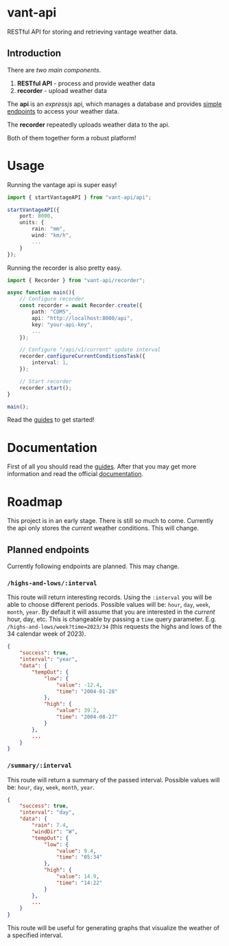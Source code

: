 # vant-api

RESTful API for storing and retrieving vantage weather data.

## Introduction

There are _two main components_.

1. **RESTful API** - process and provide weather data
2. **recorder** - upload weather data

The **api** is an _expressjs_ api, which manages a database and provides [simple endpoints](https://harrydehix.github.io/vant-api/specification.html) to access your weather data.

The **recorder** repeatedly uploads weather data to the api.

Both of them together form a robust platform!

# Usage

Running the vantage api is super easy!
```ts
import { startVantageAPI } from "vant-api/api";

startVantageAPI({
    port: 8000,
    units: {
        rain: "mm",
        wind: "km/h",
        ...
    }
});
```

Running the recorder is also pretty easy.
```ts
import { Recorder } from "vant-api/recorder";

async function main(){
    // Configure recorder 
    const recorder = await Recorder.create({
        path: "COM5",
        api: "http://localhost:8000/api",
        key: "your-api-key",
        ...
    });

    // Configure "/api/v1/current" update interval
    recorder.configureCurrentConditionsTask({
        interval: 1,
    });

    // Start recorder
    recorder.start();
}

main();
```

Read the [guides](./guides) to get started!

# Documentation

First of all you should read the [guides](https://github.com/harrydehix/vant-api/tree/main/guides). After that you may get more information and read the official [documentation](https://harrydehix.github.io/vant-api).

# Roadmap

This project is in an early stage. There is still so much to come. Currently the api only stores the _current_ weather conditions. This will change.

## Planned endpoints

Currently following endpoints are planned. This may change.

### `/highs-and-lows/:interval`

This route will return interesting records. Using the
`:interval` you will be able to choose different periods.
Possible values will be: `hour`, `day`, `week`, `month`, `year`. By default it will assume that you are interested in the _current_ hour, day, etc. This is changeable by passing a `time` query parameter. E.g. `/highs-and-lows/week?time=2023/34` (this requests the highs and lows of the 34 calendar week of 2023).

```json
{
    "success": true,
    "interval": "year",
    "data": {
        "tempOut": {
            "low": {
                "value": -12.4,
                "time": "2004-01-28"
            },
            "high": {
                "value": 39.2,
                "time": "2004-08-27"
            }
        },
        ...
    }
}
```

### `/summary/:interval`

This route will return a summary of the passed interval.
Possible values will be: `hour`, `day`, `week`, `month`, `year`.

```json
{
    "success": true,
    "interval": "day",
    "data": {
        "rain": 7.4,
        "windDir": "W",
        "tempOut": {
            "low": {
                "value": 9.4,
                "time": "05:34"
            },
            "high": {
                "value": 14.9,
                "time": "14:22"
            }
        },
        ...
    }
}
```

This route will be useful for generating graphs that visualize the weather of a specified interval.